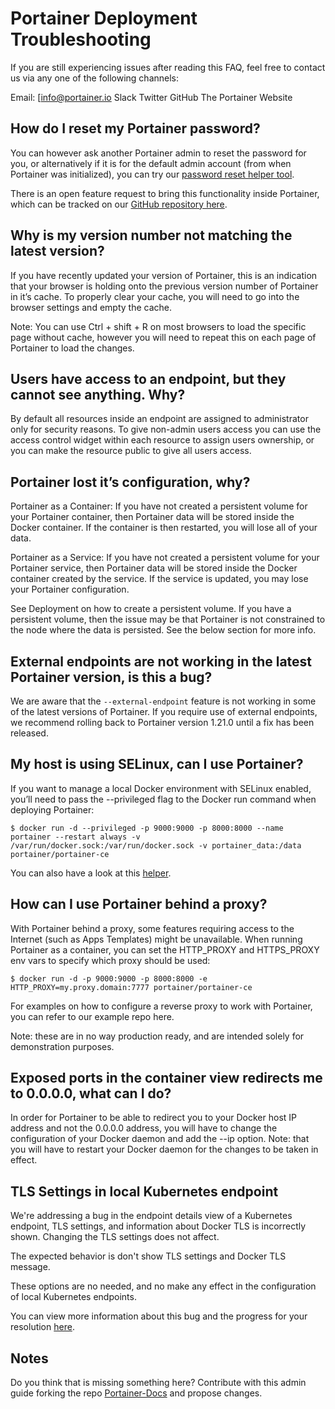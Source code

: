 # Portainer Deployment Troubleshooting

If you are still experiencing issues after reading this FAQ, feel free to contact us via any one of the following channels:

Email: [info@portainer.io
Slack
Twitter
GitHub
The Portainer Website

## How do I reset my Portainer password?

You can however ask another Portainer admin to reset the password for you, or alternatively if it is for the default admin account (from when Portainer was initialized), you can try our [password reset helper tool](https://github.com/portainer/helper-reset-password).

There is an open feature request to bring this functionality inside Portainer, which can be tracked on our [GitHub repository here](https://github.com/portainer/portainer/issues/512).

## Why is my version number not matching the latest version?

If you have recently updated your version of Portainer, this is an indication that your browser is holding onto the previous version number of Portainer in it’s cache. To properly clear your cache, you will need to go into the browser settings and empty the cache.

Note: You can use Ctrl + shift + R on most browsers to load the specific page without cache, however you will need to repeat this on each page of Portainer to load the changes.

## Users have access to an endpoint, but they cannot see anything. Why?

By default all resources inside an endpoint are assigned to administrator only for security reasons. To give non-admin users access you can use the access control widget within each resource to assign users ownership, or you can make the resource public to give all users access.

## Portainer lost it’s configuration, why?

Portainer as a Container: If you have not created a persistent volume for your Portainer container, then Portainer data will be stored inside the Docker container. If the container is then restarted, you will lose all of your data.

Portainer as a Service: If you have not created a persistent volume for your Portainer service, then Portainer data will be stored inside the Docker container created by the service. If the service is updated, you may lose your Portainer configuration.

See Deployment on how to create a persistent volume. If you have a persistent volume, then the issue may be that Portainer is not constrained to the node where the data is persisted. See the below section for more info.

## External endpoints are not working in the latest Portainer version, is this a bug?

We are aware that the <code>--external-endpoint</code> feature is not working in some of the latest versions of Portainer. If you require use of external endpoints, we recommend rolling back to Portainer version 1.21.0 until a fix has been released.

## My host is using SELinux, can I use Portainer?

If you want to manage a local Docker environment with SELinux enabled, you’ll need to pass the --privileged flag to the Docker run command when deploying Portainer:

<pre><code>$ docker run -d --privileged -p 9000:9000 -p 8000:8000 --name portainer --restart always -v /var/run/docker.sock:/var/run/docker.sock -v portainer_data:/data portainer/portainer-ce</code></pre>

You can also have a look at this [helper](https://github.com/dpw/selinux-dockersock.).

## How can I use Portainer behind a proxy?

With Portainer behind a proxy, some features requiring access to the Internet (such as Apps Templates) might be unavailable. When running Portainer as a container, you can set the HTTP_PROXY and HTTPS_PROXY env vars to specify which proxy should be used:

<pre><code>$ docker run -d -p 9000:9000 -p 8000:8000 -e HTTP_PROXY=my.proxy.domain:7777 portainer/portainer-ce</code></pre>

For examples on how to configure a reverse proxy to work with Portainer, you can refer to our example repo here.

Note: these are in no way production ready, and are intended solely for demonstration purposes.

## Exposed ports in the container view redirects me to 0.0.0.0, what can I do?

In order for Portainer to be able to redirect you to your Docker host IP address and not the 0.0.0.0 address, you will have to change the configuration of your Docker daemon and add the --ip option. Note: that you will have to restart your Docker daemon for the changes to be taken in effect.

## TLS Settings in local Kubernetes endpoint

We're addressing a bug in the endpoint details view of a Kubernetes endpoint, TLS settings, and information about Docker TLS is incorrectly shown. Changing the TLS settings does not affect.

The expected behavior is don't show TLS settings and Docker TLS message.

These options are no needed, and no make any effect in the configuration of local Kubernetes endpoints.

You can view more information about this bug and the progress for your resolution [here](https://github.com/portainer/portainer/issues/4316).

## Notes

Do you think that is missing something here? Contribute with this admin guide forking the repo [Portainer-Docs](https://github.com/portainer/portainer-docs) and propose changes.